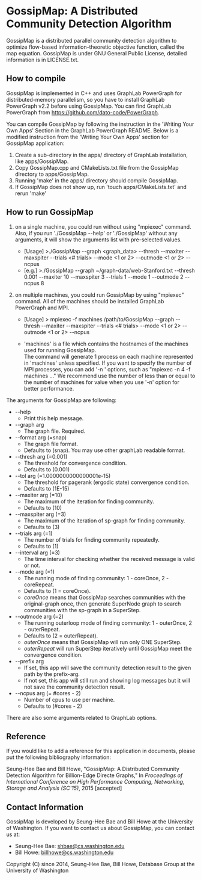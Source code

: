 # GossipMap: A Distributed Community Detection Algorithm

GossipMap is a distributed parallel community detection algorithm to optimize flow-based information-theoretic objective function, called the map equation. 
GossipMap is under GNU General Public License, detailed information is in LICENSE.txt.


## How to compile

GossipMap is implemented in C++ and uses GraphLab PowerGraph for distributed-memory parallelism,
so you have to install GraphLab PowerGraph v2.2 before using GossipMap.
You can find GraphLab PowerGraph from https://github.com/dato-code/PowerGraph.

You can compile GossipMap by following the instruction in the 'Writing Your Own Apps' Section in the GraphLab PowerGraph README.
Below is a modified instruction from the 'Writing Your Own Apps' section for GossipMap application:

1. Create a sub-directory in the apps/ directory of GraphLab installation, like apps/GossipMap.
2. Copy GossipMap.cpp and CMakeLists.txt file from the GossipMap directory to apps/GossipMap.
3. Running 'make' in the apps/ directory should compile GossipMap.  
4. If GossipMap does not show up, run 'touch apps/CMakeLists.txt' and rerun 'make'


## How to run GossipMap

1. on a single machine, you could run without using "mpiexec" command.  Also, if you run './GossipMap --help' or './GossipMap' without any arguments, it will show the arguments list with pre-selected values.

	- [Usage] >./GossipMap --graph <graph_data> --thresh <threshold> --maxiter <maxIter> --maxspiter <maxSuperIter> --trials <# trials> --mode <1 or 2> --outmode <1 or 2> --ncpus <nCores>
    - [e.g.] >./GossipMap --graph ~/graph-data/web-Stanford.txt --thresh 0.001 --maxiter 10 --maxspiter 3 --trials 1 --mode 1 --outmode 2 --ncpus 8

2. on multiple machines, you could run GossipMap by using "mpiexec" command.  All of the machines should be installed GraphLab PowerGraph and MPI.
    - [Usage] > mpiexec -f machines /path/to/GossipMap --graph <graph-data> --thresh <threshold> --maxiter <maxIter> --maxspiter <maxSuperIter> --trials <# trials> --mode <1 or 2> --outmode <1 or 2> --ncpus <nCores>

    - 'machines' is a file which contains the hostnames of the machines used for running GossipMap.  
        The command will generate 1 process on each machine represented in 'machines' unless specified.
        If you want to specify the number of MPI processes, you can add '-n <nProcs>' options, such as "mpiexec -n 4 -f machines ..." 
        We recommend use the number of less than or equal to the number of machines for <nProcs> value when you use '-n' option for better performance.

The arguments for GossipMap are following:

  * --help                              
	- Print this help message.
  * --graph arg                         
	- The graph file. Required.
  * --format arg (=snap)                
	- The graph file format. 
	- Defaults to (snap). You may use other graphLab readable format.
  * --thresh arg (=0.001)               
	- The threshold for convergence condition. 
	- Defaults to (0.001)
  * --tol arg (=1.0000000000000001e-15) 
	- The threshold for pagerank (ergodic state) convergence condition. 
	- Defaults to (1E-15)
  * --maxiter arg (=10)                 
	- The maximum of the iteration for finding community. 
	- Defaults to (10)
  * --maxspiter arg (=3)                
	- The maximum of the iteration of sp-graph for finding community. 
	- Defaults to (3)
  * --trials arg (=1)                   
	- The number of trials for finding community repeatedly. 
	- Defaults to (1)
  * --interval arg (=3)                 
	- The time interval for checking whether the received message is valid or not.
  * --mode arg (=1)                     
	- The running mode of finding community: 1 - coreOnce, 2 - coreRepeat. 
	- Defaults to (1 = coreOnce).
    - _coreOnce_ means that GossipMap searches communities with the original-graph once, 
			then generate SuperNode graph to search communities with the sp-graph in a SuperStep.
  * --outmode arg (=2)                  
	- The running outerloop mode of finding community: 1 - outerOnce, 2 - outerRepeat. 
	- Defaults to (2 = outerRepeat).
    - _outerOnce_ means that GossipMap will run only ONE SuperStep. 
	- _outerRepeat_ will run SuperStep iteratively until GossipMap meet the convergence condition.
  * --prefix arg                        
	- If set, this app will save the community detection result to the given path by the prefix-arg.
    - If not set, this app will still run and showing log messages but it will not save the community detection result.
  * --ncpus arg (= #cores - 2)          
	- Number of cpus to use per machine. 
	- Defaults to (#cores - 2)

There are also some arguments related to GraphLab options.

## Reference

If you would like to add a reference for this application in documents, please put the following bibliography information:

Seung-Hee Bae and Bill Howe, 
"GossipMap: A Distributed Community Detection Algorithm for Billion-Edge Directe Graphs,"
In *Proceedings of International Conference on High Performance Computing, 
Networking, Storage and Analysis (SC'15)*, 2015 [accepted]


## Contact Information

GossipMap is developed by Seung-Hee Bae and Bill Howe at the University of Washington.
If you want to contact us about GossipMap, you can contact us at:
    
* Seung-Hee Bae: shbae@cs.washington.edu
* Bill Howe: billhowe@cs.washington.edu

Copyright (C) since 2014,  Seung-Hee Bae, Bill Howe, Database Group at the University of Washington
